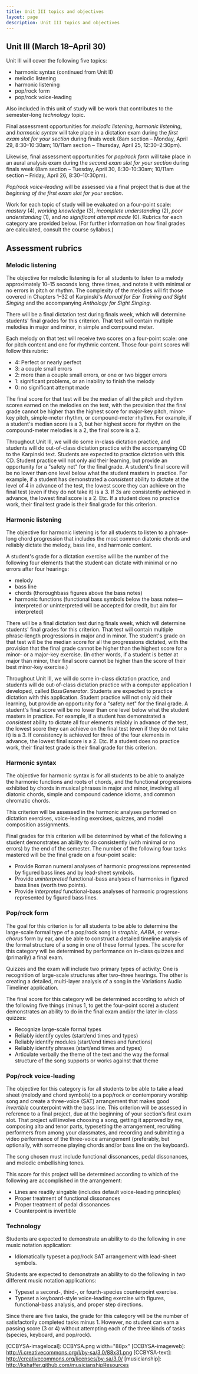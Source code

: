 ```yaml
---
title: Unit III topics and objectives
layout: page
description: Unit III topics and objectives
---
```



## Unit III (March 18–April 30) ##

Unit III will cover the following five topics:

- harmonic syntax (continued from Unit II)  
- melodic listening  
- harmonic listening  
- pop/rock form  
- pop/rock voice-leading  

Also included in this unit of study will be work that contributes to the semester-long *technology* topic.

Final assessment opportunities for *melodic listening*, *harmonic listening*, and *harmonic syntax* will take place in a dictation exam during the *first exam slot for your section* during finals week (8am section – Monday, April 29, 8:30–10:30am; 10/11am section – Thursday, April 25, 12:30–2:30pm).

Likewise, final assessment opportunities for *pop/rock form* will take place in an aural analysis exam during the *second exam slot for your section* during finals week (8am section – Tuesday, April 30, 8:30–10:30am; 10/11am section – Friday, April 26, 8:30–10:30pm).

*Pop/rock voice-leading* will be assessed via a final project that is due at the *beginning of the first exam slot for your section*.

Work for each topic of study will be evaluated on a four-point scale: *mastery* (4), *working knowledge* (3), *incomplete understanding* (2), *poor understanding* (1), and *no significant attempt made* (0). Rubrics for each category are provided below. (For further information on how final grades are calculated, consult the course syllabus.)


## Assessment rubrics ##

### Melodic listening ###

The objective for melodic listening is for all students to listen to a melody approximately 10–15 seconds long, three times, and notate it with minimal or no errors in pitch or rhythm. The complexity of the melodies will fit those covered in Chapters 1–32 of Karpinski's *Manual for Ear Training and Sight Singing* and the accompanying *Anthology for Sight Singing*.

There will be a final dictation test during finals week, which will determine students' final grades for this criterion. That test will contain multiple melodies in major and minor, in simple and compound meter. 

Each melody on that test will receive two scores on a four-point scale: one for pitch content and one for rhythmic content. Those four-point scores will follow this rubric:

- 4: Perfect or nearly perfect  
- 3: a couple small errors  
- 2: more than a couple small errors, or one or two bigger errors  
- 1: significant problems, or an inability to finish the melody  
- 0: no significant attempt made

The final score for that test will be the median of all the pitch and rhythm scores earned on the melodies on the test, with the provision that the final grade cannot be higher than the highest score for major-key pitch, minor-key pitch, simple-meter rhythm, or compound-meter rhythm. For example, if a student's median score is a 3, but her highest score for rhythm on the compound-meter melodies is a 2, the final score is a 2.

Throughout Unit III, we will do some in-class dictation practice, and students will do out-of-class dictation practice with the accompanying CD to the Karpinski text. Students are expected to practice dictation with this CD. Student practice will not only aid their learning, but provide an opportunity for a "safety net" for the final grade. A student's final score will be no lower than one level below what the student masters in practice. For example, if a student has demonstrated a *consistent* ability to dictate at the level of 4 in advance of the test, the lowest score they can achieve on the final test (even if they do not take it) is a 3. If 3s are consistently achieved in advance, the lowest final score is a 2. Etc. If a student does no practice work, their final test grade is their final grade for this criterion.


### Harmonic listening ###

The objective for harmonic listening is for all students to listen to a phrase-long chord progression that includes the most common diatonic chords and reliably dictate the melody, bass line, and harmonic content.

A student's grade for a dictation exercise will be the number of the following four elements that the student can dictate with minimal or no errors after four hearings:

- melody  
- bass line  
- chords (thoroughbass figures above the bass notes)  
- harmonic functions (functional bass symbols below the bass notes—interpreted or uninterpreted will be accepted for credit, but aim for interpreted)

There will be a final dictation test during finals week, which will determine students' final grades for this criterion. That test will contain multiple phrase-length progressions in major and in minor. The student's grade on that test will be the median score for all the progressions dictated, with the provision that the final grade cannot be higher than the highest score for a minor- or a major-key exercise. (In other words, if a student is better at major than minor, their final score cannot be higher than the score of their best minor-key exercise.)

Throughout Unit III, we will do some in-class dictation practice, and students will do out-of-class dictation practice with a computer application I developed, called *BassGenerator*. Students are expected to practice dictation with this application. Student practice will not only aid their learning, but provide an opportunity for a "safety net" for the final grade. A student's final score will be no lower than one level below what the student masters in practice. For example, if a student has demonstrated a *consistent* ability to dictate all four elements reliably in advance of the test, the lowest score they can achieve on the final test (even if they do not take it) is a 3. If consistency is achieved for three of the four elements in advance, the lowest final score is a 2. Etc. If a student does no practice work, their final test grade is their final grade for this criterion.


### Harmonic syntax ###

The objective for harmonic syntax is for all students to be able to analyze the harmonic functions and roots of chords, and the functional progressions exhibited by chords in musical phrases in major and minor, involving all diatonic chords, simple and compound cadence idioms, and common chromatic chords.

This criterion will be assessed in the harmonic analyses performed on dictation exercises, voice-leading exercises, quizzes, and model composition assignments.

Final grades for this criterion will be determined by what of the following a student demonstrates an ability to do consistently (with minimal or no errors) by the end of the semester. The number of the following four tasks mastered will be the final grade on a four-point scale:

- Provide Roman numeral analyses of harmonic progressions represented by figured bass lines and by lead-sheet symbols.  
- Provide *uninterpreted* functional-bass analyses of harmonies in figured bass lines (worth two points).  
- Provide *interpreted* functional-bass analyses of harmonic progressions represented by figured bass lines.  


### Pop/rock form ###

The goal for this criterion is for all students to be able to determine the large-scale formal type of a pop/rock song in *strophic*, *AABA*, or *verse-chorus* form by ear, and be able to construct a detailed timeline analysis of the formal structure of a song in one of these formal types. The score for this category will be determined by performance on in-class quizzes and (primarily) a final exam.

Quizzes and the exam will include two primary types of activity: One is recognition of large-scale structures after two–three hearings. The other is creating a detailed, multi-layer analysis of a song in the Variations Audio Timeliner application.

The final score for this category will be determined according to which of the following five things (minus 1, to get the four-point score) a student demonstrates an ability to do in the final exam and/or the later in-class quizzes:

- Recognize large-scale formal types  
- Reliably identify cycles (start/end times and types)  
- Reliably identify modules (start/end times and functions)  
- Reliably identify phrases (start/end times and types)  
- Articulate verbally the theme of the text and the way the formal structure of the song supports or works against that theme 

### Pop/rock voice-leading ###

The objective for this category is for all students to be able to take a lead sheet (melody and chord symbols) to a pop/rock or contemporary worship song and create a three-voice (SAT) arrangement that makes good *invertible* counterpoint with the bass line. This criterion will be assessed in reference to a final project, due at the beginning of your section's first exam slot. That project will involve choosing a song, getting it approved by me, composing alto and tenor parts, typesetting the arrangement, recruiting performers from among your classmates, and recording and submitting a video performance of the three-voice arrangement (preferably, but optionally, with someone playing chords and/or bass line on the keyboard).

The song chosen must include functional dissonances, pedal dissonances, and melodic embellishing tones.

This score for this project will be determined according to which of the following are accomplished in the arrangement:

- Lines are readily singable (includes default voice-leading principles)  
- Proper treatment of functional dissonances  
- Proper treatment of pedal dissonances  
- Counterpoint is invertible


### Technology ###

Students are expected to demonstrate an ability to do the following in *one* music notation application:

- Idiomatically typeset a pop/rock SAT arrangement with lead-sheet symbols. 

Students are expected to demonstrate an ability to do the following in *two* different music notation applications:

- Typeset a second-, third-, or fourth-species counterpoint exercise.  
- Typeset a keyboard-style voice-leading exercise with figures, functional-bass analysis, and proper step directions.

Since there are five tasks, the grade for this category will be the number of satisfactorily completed tasks minus 1. However, no student can earn a passing score (3 or 4) without attempting each of the three kinds of tasks (species, keyboard, and pop/rock).

[LC]: http://learningcatalytics.com
[CCBYSA-imagelocal]: CCBYSA.png width="88px"
[CCBYSA-imageweb]: http://i.creativecommons.org/l/by-sa/3.0/88x31.png
[CCBYSA-text]: http://creativecommons.org/licenses/by-sa/3.0/
[musicianship]: http://kshaffer.github.com/musicianshipResources